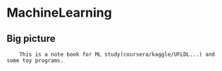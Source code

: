 MachineLearning
===============================

Big picture
------------------------------
		This is a note book for ML study(coursera/kaggle/UFLDL...) and some toy programs.

